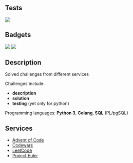 ## Tests

<a href="https://github.com/jestenough/code_challenges/actions/workflows/pytest.yml"><img src="https://github.com/jestenough/code_challenges/actions/workflows/pytest.yml/badge.svg"></a>

## Badgets

<div class="micro-badgets">
    <img src="https://www.codewars.com/users/jestenough/badges/micro"/>
    <img src="https://img.shields.io/badge/dynamic/json?style=flat&labelColor=gray&color=%23ffa116&label=Solved&query=solvedOverTotal&url=https%3A%2F%2Fleetcode-badge.vercel.app%2Fapi%2Fusers%2Fjestenough&logo=leetcode&logoColor=blue"/>
</div>

<div class="small-badgets">
    <img src="https://projecteuler.net/profile/jestenough.png" alt=""/>
</div>

## Description

Solved challenges from different services

Challenges include:

- **description**
- **solution**
- **testing** (yet only for python)

Programming languages: **Python 3**, **Golang**, **SQL** (PL/pgSQL)

## Services

- [Advent of Code](services/adventofcode/)
- [Codewars](services/codewars/)
- [LeetCode](services/leetcode/)
- [Project Euler](services/project_euler/)
